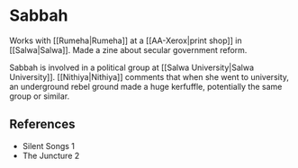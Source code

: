 # Sabbah
Works with [[Rumeha|Rumeha]] at a [[AA-Xerox|print shop]] in [[Salwa|Salwa]]. Made a zine about secular government reform.

Sabbah is involved in a political group at [[Salwa University|Salwa University]]. [[Nithiya|Nithiya]] comments that when she went to university, an underground rebel ground made a huge kerfuffle, potentially the same group or similar.

## References
- Silent Songs 1
- The Juncture 2
